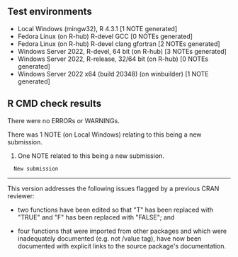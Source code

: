 ## Test environments

* Local Windows (mingw32), R 4.3.1 [1 NOTE generated]
* Fedora Linux (on R-hub) R-devel GCC [0 NOTEs generated]
* Fedora Linux (on R-hub) R-devel clang gfortran [2 NOTEs generated]
* Windows Server 2022, R-devel, 64 bit (on R-hub) [3 NOTEs generated]
* Windows Server 2022, R-release, 32/64 bit (on R-hub) [0 NOTEs generated]
* Windows Server 2022 x64 (build 20348) (on winbuilder) [1 NOTE generated] 

## R CMD check results

There were no ERRORs or WARNINGs. 

There was 1 NOTE (on Local Windows) relating to this being a new submission.

1. One NOTE related to this being a new submission.

```
  New submission

```

---

This version addresses the following issues flagged by a previous CRAN reviewer:


- two functions have been edited so that "T" has been replaced with "TRUE" and "F" has been replaced with "FALSE"; and

- four functions that were imported from other packages and which were inadequately documented (e.g. not /value tag), have now been documented with explicit links to the source package's documentation.




